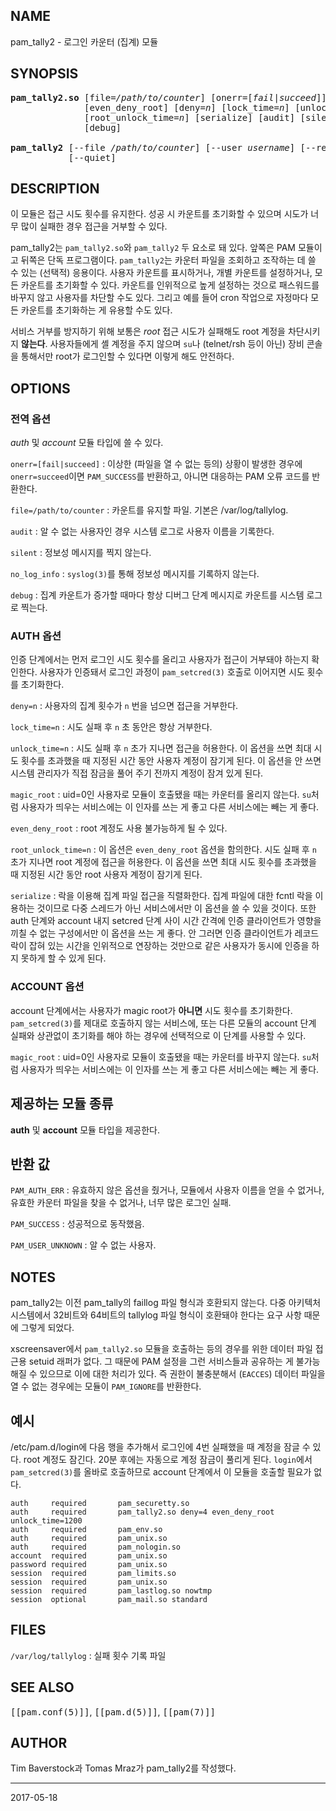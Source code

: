 ## NAME

pam_tally2 - 로그인 카운터 (집계) 모듈

## SYNOPSIS

<pre>
<strong>pam_tally2.so</strong> [file=<em>/path/to/counter</em>] [onerr=[<em>fail</em>|<em>succeed</em>]] [magic_root]
              [even_deny_root] [deny=<em>n</em>] [lock_time=<em>n</em>] [unlock_time=<em>n</em>]
              [root_unlock_time=<em>n</em>] [serialize] [audit] [silent] [no_log_info]
              [debug]

<strong>pam_tally2</strong> [--file <em>/path/to/counter</em>] [--user <em>username</em>] [--reset[=<em>n</em>]]
           [--quiet]
</pre>

## DESCRIPTION

이 모듈은 접근 시도 횟수를 유지한다. 성공 시 카운트를 초기화할 수 있으며 시도가 너무 많이 실패한 경우 접근을 거부할 수 있다.

pam_tally2는 `pam_tally2.so`와 `pam_tally2` 두 요소로 돼 있다. 앞쪽은 PAM 모듈이고 뒤쪽은 단독 프로그램이다. `pam_tally2`는 카운터 파일을 조회하고 조작하는 데 쓸 수 있는 (선택적) 응용이다. 사용자 카운트를 표시하거나, 개별 카운트를 설정하거나, 모든 카운트를 초기화할 수 있다. 카운트를 인위적으로 높게 설정하는 것으로 패스워드를 바꾸지 않고 사용자를 차단할 수도 있다. 그리고 예를 들어 cron 작업으로 자정마다 모든 카운트를 초기화하는 게 유용할 수도 있다.

서비스 거부를 방지하기 위해 보통은 *root* 접근 시도가 실패해도 root 계정을 차단시키지 **않는다**. 사용자들에게 셸 계정을 주지 않으며 `su`나 (telnet/rsh 등이 아닌) 장비 콘솔을 통해서만 root가 로그인할 수 있다면 이렇게 해도 안전하다.

## OPTIONS

### 전역 옵션

*auth* 및 *account* 모듈 타입에 쓸 수 있다.

`onerr=[fail|succeed]`
:   이상한 (파일을 열 수 없는 등의) 상황이 발생한 경우에 `onerr=succeed`이면 `PAM_SUCCESS`를 반환하고, 아니면 대응하는 PAM 오류 코드를 반환한다.

`file=/path/to/counter`
:   카운트를 유지할 파일. 기본은 /var/log/tallylog.

`audit`
:   알 수 없는 사용자인 경우 시스템 로그로 사용자 이름을 기록한다.

`silent`
:   정보성 메시지를 찍지 않는다.

`no_log_info`
:   `syslog(3)`를 통해 정보성 메시지를 기록하지 않는다.

`debug`
:   집계 카운트가 증가할 때마다 항상 디버그 단계 메시지로 카운트를 시스템 로그로 찍는다.

### AUTH 옵션

인증 단계에서는 먼저 로그인 시도 횟수를 올리고 사용자가 접근이 거부돼야 하는지 확인한다. 사용자가 인증돼서 로그인 과정이 `pam_setcred(3)` 호출로 이어지면 시도 횟수를 초기화한다.

`deny=n`
:   사용자의 집계 횟수가 `n` 번을 넘으면 접근을 거부한다.

`lock_time=n`
:   시도 실패 후 `n` 초 동안은 항상 거부한다.

`unlock_time=n`
:   시도 실패 후 `n` 초가 지나면 접근을 허용한다. 이 옵션을 쓰면 최대 시도 횟수를 초과했을 때 지정된 시간 동안 사용자 계정이 잠기게 된다. 이 옵션을 안 쓰면 시스템 관리자가 직접 잠금을 풀어 주기 전까지 계정이 잠겨 있게 된다.

`magic_root`
:   uid=0인 사용자로 모듈이 호출됐을 때는 카운터를 올리지 않는다. `su`처럼 사용자가 띄우는 서비스에는 이 인자를 쓰는 게 좋고 다른 서비스에는 빼는 게 좋다.

`even_deny_root`
:   root 계정도 사용 불가능하게 될 수 있다.

`root_unlock_time=n`
:   이 옵션은 `even_deny_root` 옵션을 함의한다. 시도 실패 후 `n` 초가 지나면 root 계정에 접근을 허용한다. 이 옵션을 쓰면 최대 시도 횟수를 초과했을 때 지정된 시간 동안 root 사용자 계정이 잠기게 된다.

`serialize`
:   락을 이용해 집계 파일 접근을 직렬화한다. 집계 파일에 대한 fcntl 락을 이용하는 것이므로 다중 스레드가 아닌 서비스에서만 이 옵션을 쓸 수 있을 것이다. 또한 auth 단계와 account 내지 setcred 단계 사이 시간 간격에 인증 클라이언트가 영향을 끼칠 수 없는 구성에서만 이 옵션을 쓰는 게 좋다. 안 그러면 인증 클라이언트가 레코드 락이 잡혀 있는 시간을 인위적으로 연장하는 것만으로 같은 사용자가 동시에 인증을 하지 못하게 할 수 있게 된다.

### ACCOUNT 옵션

account 단계에서는 사용자가 magic root가 **아니면** 시도 횟수를 초기화한다. `pam_setcred(3)`를 제대로 호출하지 않는 서비스에, 또는 다른 모듈의 account 단계 실패와 상관없이 초기화를 해야 하는 경우에 선택적으로 이 단계를 사용할 수 있다.

`magic_root`
:   uid=0인 사용자로 모듈이 호출됐을 때는 카운터를 바꾸지 않는다. `su`처럼 사용자가 띄우는 서비스에는 이 인자를 쓰는 게 좋고 다른 서비스에는 빼는 게 좋다.

## 제공하는 모듈 종류

**auth** 및 **account** 모듈 타입을 제공한다.

## 반환 값

`PAM_AUTH_ERR`
:   유효하지 않은 옵션을 줬거나, 모듈에서 사용자 이름을 얻을 수 없거나, 유효한 카운터 파일을 찾을 수 없거나, 너무 많은 로그인 실패.

`PAM_SUCCESS`
:   성공적으로 동작했음.

`PAM_USER_UNKNOWN`
:   알 수 없는 사용자.

## NOTES

pam_tally2는 이전 pam_tally의 faillog 파일 형식과 호환되지 않는다. 다중 아키텍처 시스템에서 32비트와 64비트의 tallylog 파일 형식이 호환돼야 한다는 요구 사항 때문에 그렇게 되었다.

xscreensaver에서 `pam_tally2.so` 모듈을 호출하는 등의 경우를 위한 데이터 파일 접근용 setuid 래퍼가 없다. 그 때문에 PAM 설정을 그런 서비스들과 공유하는 게 불가능해질 수 있으므로 이에 대한 처리가 있다. 즉 권한이 불충분해서 (`EACCES`) 데이터 파일을 열 수 없는 경우에는 모듈이 `PAM_IGNORE`를 반환한다.

## 예시

/etc/pam.d/login에 다음 행을 추가해서 로그인에 4번 실패했을 때 계정을 잠글 수 있다. root 계정도 잠긴다. 20분 후에는 자동으로 계정 잠금이 풀리게 된다. `login`에서 `pam_setcred(3)`를 올바로 호출하므로 account 단계에서 이 모듈을 호출할 필요가 없다.

```text
auth     required       pam_securetty.so
auth     required       pam_tally2.so deny=4 even_deny_root unlock_time=1200
auth     required       pam_env.so
auth     required       pam_unix.so
auth     required       pam_nologin.so
account  required       pam_unix.so
password required       pam_unix.so
session  required       pam_limits.so
session  required       pam_unix.so
session  required       pam_lastlog.so nowtmp
session  optional       pam_mail.so standard
```

## FILES

`/var/log/tallylog`
:   실패 횟수 기록 파일

## SEE ALSO

<tt>[[pam.conf(5)]]</tt>, <tt>[[pam.d(5)]]</tt>, <tt>[[pam(7)]]</tt>

## AUTHOR

Tim Baverstock과 Tomas Mraz가 pam_tally2를 작성했다.

----

2017-05-18

